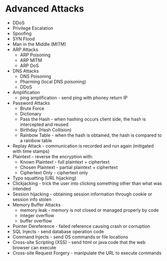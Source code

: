 # Advanced Attacks

- DDoS
- Privilege Escalation
- Spoofing
- SYN Flood
- Man in the Middle (MITM)
- ARP Attacks
	- ARP Poisoning
	- ARP MITM
	- ARP DoS
- DNS Attacks
	- DNS Poisoning
	- Pharming (local DNS poisoning)
	- DDoS
- Amplification
	- ping amplification - send ping with phoney return IP
- Password Attacks
	- Brute Force
	- Dictionary
	- Pass the Hash - when hashing occurs client side, the hash is intercepted and reused
	- Birthday (Hash Collision)
	- Rainbow Table - when the hash is obtained, the hash is compared to a rainbow table
- Replay Attack - communication is recorded and run again (mitigated with time stamps)
- Plaintext - reverse the encryption with:
	- Known Plaintext - full plaintext + ciphertext
	- Chosen Plaintext - partial plaintext + ciphertext 
	- Ciphertext Only - ciphertext only
- Typo squatting (URL hijacking)
- Clickjacking - trick the user into clicking something other than what was intended
- Session hijacking - obtaining session information through cookie or session info stolen 
- Memory Buffer Attacks
	- memory leak - memory is not closed or managed properly by code
	- integer overflow
	- buffer overflow
- Pointer Dereference - failed reference causing crash or corruption
- SQL Injects - send database operation code
- Command Injects - send OS commands or file locations
- Cross-site Scripting (XSS) - send html or java code that the web browser can execute
- Cross-site Request Forgery - manipulate the URL to execute commands
